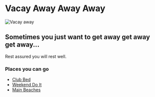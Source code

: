 # Vacay Away Away Away   
![Vacay away](https://www.thewanderlustwithin.com/wp-content/uploads/2019/12/sunset-caption-quotes-3.jpg)

## Sometimes you just want to get away get away get away...    

Rest assured you will rest well.    

### Places you can go 

- [Club Bed](https://casper.com/mattresses/casper-wave/)  
- [Weekend Do It](https://www.thrillist.com/travel/miami/the-best-long-weekend-destinations-near-miami)   
- [Main Beaches](https://www.bahamasairtours.com/destination/pig-beach/)  

